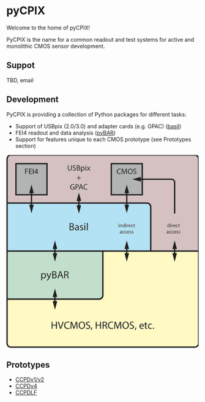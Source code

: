 # pyCPIX

Welcome to the home of pyCPIX!

PyCPIX is the name for a common readout and test systems for active and monolithic CMOS sensor development.

## Suppot

TBD, email

## Development

PyCPIX is providing a collection of Python packages for different tasks:
- Support of USBpix (2.0/3.0) and adapter cards (e.g. GPAC) ([basil](https://github.com/SiLab-Bonn/basil))
- FEI4 readout and data analysis ([pyBAR](https://github.com/SiLab-Bonn/pyBAR))
- Support for features unique to each CMOS prototype (see Prototypes section)

![pyCPIX Structure](/images/pyCPIX.png)

## Prototypes

- [CCPDv1/v2](https://silab-redmine.physik.uni-bonn.de/projects/hcmos)
- [CCPDv4](https://github.com/SiLab-Bonn/CCPDv4)
- [CCPDLF](https://silab-redmine.physik.uni-bonn.de/projects/ccpdlf)

